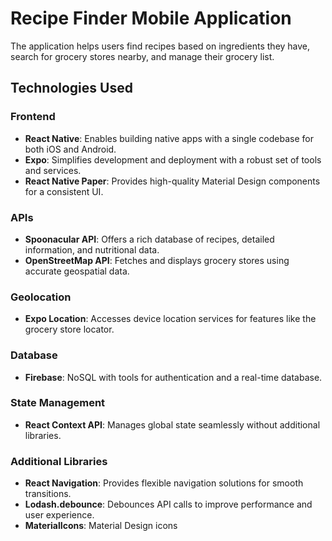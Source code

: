 # Recipe Finder Mobile Application

The application helps users find recipes based on ingredients they have, search for grocery stores nearby, and manage their grocery list.

## Technologies Used

### Frontend
- **React Native**: Enables building native apps with a single codebase for both iOS and Android.
- **Expo**: Simplifies development and deployment with a robust set of tools and services.
- **React Native Paper**: Provides high-quality Material Design components for a consistent UI.

### APIs
- **Spoonacular API**: Offers a rich database of recipes, detailed information, and nutritional data.
- **OpenStreetMap API**: Fetches and displays grocery stores using accurate geospatial data.

### Geolocation
- **Expo Location**: Accesses device location services for features like the grocery store locator.

### Database
- **Firebase**: NoSQL with tools for authentication and a real-time database.

### State Management
- **React Context API**: Manages global state seamlessly without additional libraries.

### Additional Libraries
- **React Navigation**: Provides flexible navigation solutions for smooth transitions.
- **Lodash.debounce**: Debounces API calls to improve performance and user experience.
- **MaterialIcons**: Material Design icons
